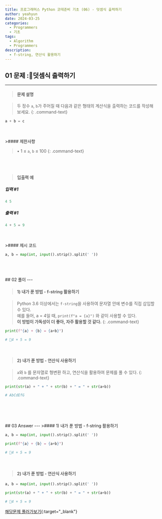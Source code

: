 ```yaml
---
title: 프로그래머스 Python 코테준비 기초 (06) - 덧셈식 출력하기
author: yeahyun
date: 2024-03-25
categories:
  - Programmers
  - 기초
tags:
  - Algorithm
  - Programmers
description:
  - f-string, 연산식 활용하기
---
```

## 01 문제 :덧셈식 출력하기

---
>#### 문제 설명

>두 정수 `a`, `b`가 주어질 때 다음과 같은 형태의 계산식을 출력하는 코드를 작성해 보세요.
{: .command-text}

```python
a + b = c
```
<BR>
<BR>
>#### 제한사항

>• 1 ≤ `a`, `b` ≤ 100
{: .command-text}
<BR>
<BR>

>#### 입출력 예

##### 입력 #1
```python
4 5
```

##### 출력 #1
```python
4 + 5 = 9
```
<BR>
<br>
>#### 제시 코드

```python
a, b = map(int, input().strip().split(' '))
```

<br>
<br>
<BR>
## 02 풀이 
---

>#### 1) 내가 푼 방법 - f-string 활용하기

>Python 3.6 이상에서는 `f-string`을 사용하여 문자열 안에 변수를 직접 삽입할 수 있다.  
>예를 들어, a = 4일 때, `print(f"a = {a}")` 와 같이 사용할 수 있다.  
>**이 방법이 가독성이 더 좋아, 자주 활용할 것 같다.**
{: .command-text}

```python
print(f"{a} + {b} = {a+b}")

# 4 + 5 = 9
```

<br>

>#### 2) 내가 푼 방법 - 연산식 사용하기

>`a`와 `b` 를 문자열로 형변환 하고, 연산식을 활용하여 문제를 풀 수 있다.
{: .command-text}

```python
print(str(a) + " + " + str(b) + " = " + str(a+b))

# AbCdEfG
```

<br>
<br>
<br>

<BR>
## 03 Answer
---
>#### 1) 내가 푼 방법 - f-string 활용하기

```python
a, b = map(int, input().strip().split(' '))

print(f"{a} + {b} = {a+b}")

# 4 + 5 = 9
```

<br>


>#### 2) 내가 푼 방법 - 연산식 사용하기

```python
a, b = map(int, input().strip().split(' '))

print(str(a) + " + " + str(b) + " = " + str(a+b))

# 4 + 5 = 9
```



[해당문제 풀러가보기](https://school.programmers.co.kr/learn/courses/30/lessons/181947){:target="_blank"}